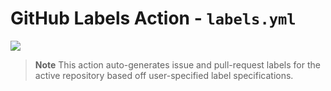# GitHub Labels Action - `labels.yml`

[![](https://img.shields.io/badge/Action-github--labels-blue?style=social&logo=github)](https://img.shields.io/badge/Action-github--labels-blue)

> **Note**
> This action auto-generates issue and pull-request labels for the active repository based off user-specified label
> specifications.

